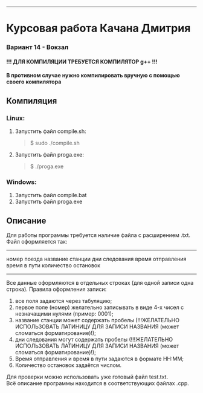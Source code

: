____    
# Курсовая работа Качана Дмитрия    
    
### Вариант 14 - Вокзал  
    
#### !!! ДЛЯ КОМПИЛЯЦИИ ТРЕБУЕТСЯ КОМПИЛЯТОР g++ !!!  
#### В противном случае нужно компилировать вручную с помощью своего компилятора  
    
## Компиляция    
### Linux:   
1. Запустить файл compile.sh:   
    > $ sudo ./compile.sh
2. Запустить файл proga.exe:    
    > $ ./proga.exe
    
### Windows:
1. Запустить файл compile.bat   
2. Запустить файл proga.exe 
        
## Описание  
Для работы программы требуется наличие файла с расширением .txt. Файл оформляется так:
____    
номер поезда   название станции   дни следования   время отправления   время в пути   количество остановок    
____    
Все данные оформляются в отдельных строках (для одной записи одна строка). Правила оформления записи: 
1. все поля задаются через табуляцию;   
2. первое поле (номер) желательно записывать в виде 4-х чисел с незначащими нулями (пример: 0001);  
3. название станции может содержать пробелы (!!!ЖЕЛАТЕЛЬНО ИСПОЛЬЗОВАТЬ ЛАТИНИЦУ ДЛЯ ЗАПИСИ НАЗВАНИЯ (может сломаться форматирование)!);    
4. дни следования могут содержать пробелы (!!!ЖЕЛАТЕЛЬНО ИСПОЛЬЗОВАТЬ ЛАТИНИЦУ ДЛЯ ЗАПИСИ НАЗВАНИЯ (может сломаться форматирование)!);  
5. Время отправления и время в пути задаются в формате HH:MM;   
6. Количество остановок задаётся числом.    
    
Для проверки можно использовать уже готовый файл test.txt.  
Всё описание программы находится в соответствующих файлах .cpp. 
